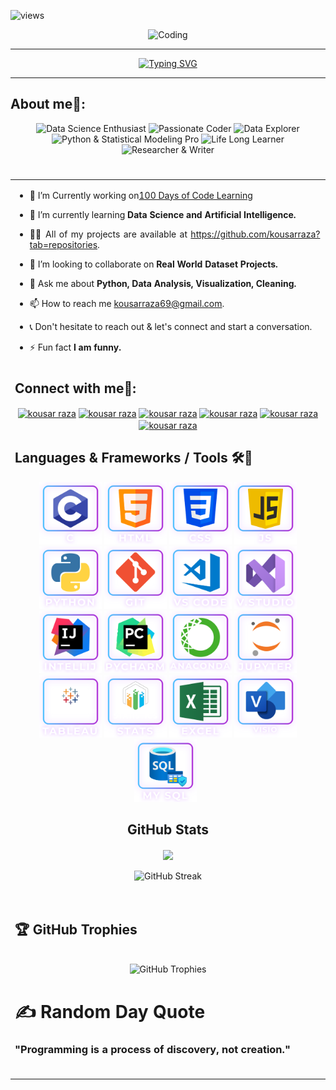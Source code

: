  <!-- Profile View Counter-->                                                                              
<p  align="left"> <img src="https://komarev.com/ghpvc/?username=kousarraza&label=Profile%20views&style=circle&color=blue" alt="views"/>                                                                                                                                                                                           
<!-- Counter End --></p>                                                                                                                          
                                                                                                                                        
<!-- Animated Hacker image -->      
<p align="center"> <img  alt="Coding" width="300"   src="https://media.tenor.com/rePDfDWO3XoAAAAd/hacking.gif"></p>             
                                 
--------------------------------                 
<div  align="center"><a  href="https://git.io/typing-svg"><img src="https://readme-typing-svg.demolab.com?font=Exo+2&weight=80&size=24&duration=8000&pause=1000&color=1AA1F7&center=true&vCenter=true&random=false&width=435&lines=Hey+%F0%9F%91%8B%2C+I'm+Kousar+Raza;I+am+Programmer;Always+Learning+new+things" alt="Typing SVG" /></a></div>                       
            

--------------------------------------
## About me🚀:

 <div>   
   <p align="center">
    <img src="https://img.shields.io/badge/Data%20Science%20Enthusiast-💻👨‍💻-blue" alt="Data Science Enthusiast">
    <img src="https://img.shields.io/badge/Passionate%20Coder-👩‍💻-purple" alt="Passionate Coder">
    <img src="https://img.shields.io/badge/Data%20Explporer-📈-orange" alt="Data Explorer">
    <img src="https://img.shields.io/badge/Python%20&%20Statistical%20Modeling%20Pro-🐍-green" alt="Python & Statistical Modeling Pro">
    <img src="https://img.shields.io/badge/Life%20Long%20Learner-🌱-yellow" alt="Life Long Learner">
    <img src="https://img.shields.io/badge/Researcher%20&%20Writer-📚-red" alt="Researcher & Writer">
  </p>
 </div>
  


#

<table style="border: none;" >
<tr>
<td style="text-align: justify;" >
 
* 🔭 I’m Currently working on[100 Days of Code Learning](https://github.com/kousarraza/100-Days-of-Code_Zero_to_Hero, " 100 Days of Code Learning")

* 🌱 I’m currently learning **Data Science and  Artificial Intelligence.**

* 👨‍💻 All of my projects are available at https://github.com/kousarraza?tab=repositories.
* 👯 I’m looking to collaborate on **Real World Dataset Projects.**

* 💬 Ask me about  **Python, Data Analysis, Visualization, Cleaning.**

* 📫 How to reach me kousarraza69@gmail.com.

* 📞 Don't hesitate to reach out & let's connect and start a conversation.
 
* ⚡ Fun fact **I am funny.**



#


<h2 align="left">Connect with me🤝:</h2>

<p align="center">
<a href="https://www.linkedin.com/in/kousarraza110/" target="blank"><img align="center" src="https://raw.githubusercontent.com/rahuldkjain/github-profile-readme-generator/master/src/images/icons/Social/linked-in-alt.svg" alt="kousar raza" height="30" width="40" /></a>
<a href="https://web.facebook.com/RaXa.Kousar110" target="blank"><img align="center" src="https://raw.githubusercontent.com/rahuldkjain/github-profile-readme-generator/master/src/images/icons/Social/facebook.svg" alt="kousar raza" height="30" width="40" /></a> 
<a href="https://www.instagram.com/razakousar110/" target="blank"><img align="center" src="https://raw.githubusercontent.com/rahuldkjain/github-profile-readme-generator/master/src/images/icons/Social/instagram.svg" alt="kousar raza" height="30" width="40" /></a>
<a href="https://www.youtube.com/channel/UCPz6tDmaaSONeO-jAmIlaNw" target="blank"><img align="center" src="https://raw.githubusercontent.com/rahuldkjain/github-profile-readme-generator/master/src/images/icons/Social/youtube.svg" alt="kousar raza" height="30" width="40" /></a>
<a href="https://www.kaggle.com/kousarraza" target="blank"><img align="center" src="https://raw.githubusercontent.com/rahuldkjain/github-profile-readme-generator/master/src/images/icons/Social/kaggle.svg" alt="kousar raza" height="30" width="40" /></a>
<a href="https://medium.com/@kousarraza69" target="blank"><img align="center" src="https://raw.githubusercontent.com/rahuldkjain/github-profile-readme-generator/master/src/images/icons/Social/medium.svg" alt="kousar raza" height="30" width="40" /></a>
  
<h2 align="left">Languages & Frameworks / Tools 🛠️🧰 </h2>

<div align="center">

<!--- language icons --->
<img height="100" src="https://github.com/DataOpsEnthusiast/DataOpsEnthusiast/blob/main/Assets/Icons/C.png" />
<img height="100" src="https://github.com/DataOpsEnthusiast/DataOpsEnthusiast/blob/main/Assets/Icons/HTML.png" />
<img height="100" src="https://github.com/DataOpsEnthusiast/DataOpsEnthusiast/blob/main/Assets/Icons/CSS.png" />
<img height="100" src="https://github.com/DataOpsEnthusiast/DataOpsEnthusiast/blob/main/Assets/Icons/JS.png" />
<img height="100" src="https://github.com/DataOpsEnthusiast/DataOpsEnthusiast/blob/main/Assets/Icons/PYTHON.png" />
<img height="100" src="https://github.com/DataOpsEnthusiast/DataOpsEnthusiast/blob/main/Assets/Icons/git.png" />
<img height="100" src="https://github.com/DataOpsEnthusiast/DataOpsEnthusiast/blob/main/Assets/Icons/vscode.png" />
<img height="100" src="https://github.com/DataOpsEnthusiast/DataOpsEnthusiast/blob/main/Assets/Icons/vstudio.png" />
<img height="100" src="https://github.com/DataOpsEnthusiast/DataOpsEnthusiast/blob/main/Assets/Icons/intellij.png" />
<img height="100" src="https://github.com/DataOpsEnthusiast/DataOpsEnthusiast/blob/main/Assets/Icons/pycharm.png" />
<img height="100" src="https://github.com/DataOpsEnthusiast/DataOpsEnthusiast/blob/main/Assets/Icons/anaconda.png" />
<img height="100" src="https://github.com/DataOpsEnthusiast/DataOpsEnthusiast/blob/main/Assets/Icons/JUPYTER.png" />
<img height="100" src="https://github.com/DataOpsEnthusiast/DataOpsEnthusiast/blob/main/Assets/Icons/TABLEAU.png" />
<img height="100" src="https://github.com/DataOpsEnthusiast/DataOpsEnthusiast/blob/main/Assets/Icons/STATS.png" />
<img height="100" src="https://github.com/DataOpsEnthusiast/DataOpsEnthusiast/blob/main/Assets/Icons/EXCEL.png" />
<img height="100" src="https://github.com/DataOpsEnthusiast/DataOpsEnthusiast/blob/main/Assets/Icons/visio.png" />
<img height="100" src="https://github.com/DataOpsEnthusiast/DataOpsEnthusiast/blob/main/Assets/Icons/SQL.png" />
&nbsp;
</div>   

<h2 align="center">GitHub  Stats</h2></p> 

<div align="center">
<img align="center" src="https://github-readme-stats.vercel.app/api?username=kousarraza&theme=chartreuse-dark&show_icons=true&count_private=true">
</div>

<br/>
<div align="center">
    <img src="https://streak-stats.demolab.com?user=kousarraza&theme=chartreuse-dark" alt="GitHub Streak" /></a> 
</div>
<br/>

<br/>  

## 🏆 GitHub Trophies

<br/>

<div align="center">
<img src="https://github-profile-trophy.vercel.app/?username=kousarraza&theme=onedark&no-frame=true&no-bg=true&margin-w=4" alt="GitHub Trophies">
</div>

# ✍️ Random Day Quote

### **"Programming is a process of discovery, not creation."**

<br/>

